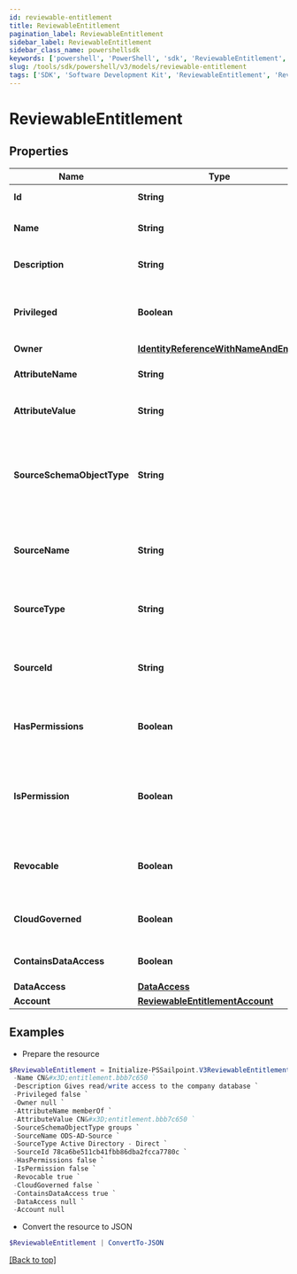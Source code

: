 ```yaml
---
id: reviewable-entitlement
title: ReviewableEntitlement
pagination_label: ReviewableEntitlement
sidebar_label: ReviewableEntitlement
sidebar_class_name: powershellsdk
keywords: ['powershell', 'PowerShell', 'sdk', 'ReviewableEntitlement', 'ReviewableEntitlement'] 
slug: /tools/sdk/powershell/v3/models/reviewable-entitlement
tags: ['SDK', 'Software Development Kit', 'ReviewableEntitlement', 'ReviewableEntitlement']
---
```



# ReviewableEntitlement

## Properties

Name | Type | Description | Notes
------------ | ------------- | ------------- | -------------
**Id** | **String** | The id for the entitlement | [optional] 
**Name** | **String** | The name of the entitlement | [optional] 
**Description** | **String** | Information about the entitlement | [optional] 
**Privileged** | **Boolean** | Indicates if the entitlement is a privileged entitlement | [optional] [default to $false]
**Owner** | [**IdentityReferenceWithNameAndEmail**](identity-reference-with-name-and-email) |  | [optional] 
**AttributeName** | **String** | The name of the attribute on the source | [optional] 
**AttributeValue** | **String** | The value of the attribute on the source | [optional] 
**SourceSchemaObjectType** | **String** | The schema object type on the source used to represent the entitlement and its attributes | [optional] 
**SourceName** | **String** | The name of the source for which this entitlement belongs | [optional] 
**SourceType** | **String** | The type of the source for which the entitlement belongs | [optional] 
**SourceId** | **String** | The ID of the source for which the entitlement belongs | [optional] 
**HasPermissions** | **Boolean** | Indicates if the entitlement has permissions | [optional] [default to $false]
**IsPermission** | **Boolean** | Indicates if the entitlement is a representation of an account permission | [optional] [default to $false]
**Revocable** | **Boolean** | Indicates whether the entitlement can be revoked | [optional] [default to $false]
**CloudGoverned** | **Boolean** | True if the entitlement is cloud governed | [optional] [default to $false]
**ContainsDataAccess** | **Boolean** | True if the entitlement has DAS data | [optional] [default to $false]
**DataAccess** | [**DataAccess**](data-access) |  | [optional] 
**Account** | [**ReviewableEntitlementAccount**](reviewable-entitlement-account) |  | [optional] 

## Examples

- Prepare the resource
```powershell
$ReviewableEntitlement = Initialize-PSSailpoint.V3ReviewableEntitlement  -Id 2c918085718230600171993742c63558 `
 -Name CN&#x3D;entitlement.bbb7c650 `
 -Description Gives read/write access to the company database `
 -Privileged false `
 -Owner null `
 -AttributeName memberOf `
 -AttributeValue CN&#x3D;entitlement.bbb7c650 `
 -SourceSchemaObjectType groups `
 -SourceName ODS-AD-Source `
 -SourceType Active Directory - Direct `
 -SourceId 78ca6be511cb41fbb86dba2fcca7780c `
 -HasPermissions false `
 -IsPermission false `
 -Revocable true `
 -CloudGoverned false `
 -ContainsDataAccess true `
 -DataAccess null `
 -Account null
```

- Convert the resource to JSON
```powershell
$ReviewableEntitlement | ConvertTo-JSON
```


[[Back to top]](#) 

